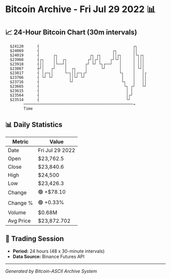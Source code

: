 # Bitcoin Archive - Fri Jul 29 2022 📊

## 📈 24-Hour Bitcoin Chart (30m intervals)

```
  $24120      ┤                                         ┌┐     
  $24069      ┤                                ┌┐       ││     
  $24019      ┤      ┌┐              ┌┐ ┌┐     ││┌┐     │└┐┌┐  
  $23968      ┤┌┐    ││  ┌┐         ┌┘│┌┘│    ┌┘└┘│     │ │││  
  $23918      ┤││    │└──┘│        ┌┘ └┘ └┐┌──┘   │     │ │││  
  $23867      ┼┘│   ┌┘    │  ┌┐    │      └┘      │     │ └┘│  
  $23817      ┤ │┌─┐│     └─┐││┌─┐┌┘              └┐    │   │┌ 
  $23766      ┤ └┘ └┘       ││└┘ └┘                │    │   ││ 
  $23716      ┤             └┘                     └┐   │   ││ 
  $23665      ┤                                     └┐ ┌┘   └┘ 
  $23615      ┤                                      │ │       
  $23564      ┤                                      │┌┘       
  $23514      ┤                                      └┘        
        ────────────────────────────────────────────────→
        Time
```

## 📊 Daily Statistics

| Metric | Value |
|--------|-------|
| Date | Fri Jul 29 2022 |
| Open | $23,762.5 |
| Close | $23,840.6 |
| High | $24,500 |
| Low | $23,426.3 |
| Change | 🟢 +$78.10 |
| Change % | 🟢 +0.33% |
| Volume | $0.68M |
| Avg Price | $23,872.702 |

## 📅 Trading Session

- **Period:** 24 hours (48 x 30-minute intervals)
- **Data Source:** Binance Futures API

---
*Generated by Bitcoin-ASCII Archive System*
